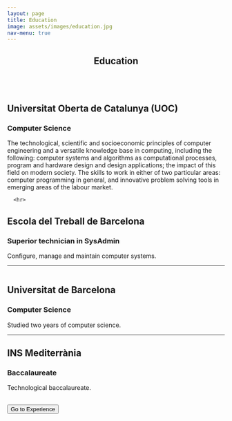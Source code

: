 ```yaml
---
layout: page
title: Education
image: assets/images/education.jpg
nav-menu: true
---
```


<!-- Main -->
<div id="main" class="alt">

<!-- Education -->
<section id="one">
	<div class="inner">
		<header class="major">
			<h1>Education</h1>
		</header>
<!-- Education Description -->
<p><span class="image right"><img src="{% link assets/images/uoc.jpg %}" alt="" /></span>
  <h2>Universitat Oberta de Catalunya (UOC)</h2>
    <h3>Computer Science</h3>
      <p>The technological, scientific and socioeconomic principles of computer 
      engineering and a versatile knowledge base in computing, including the following: 
      computer systems and algorithms as computational processes, program and hardware 
      design and design applications; the impact of this field on modern society.
      The skills to work in either of two particular areas: computer programming in general,
      and innovative problem solving tools in emerging areas of the labour market.</p>
      
      <hr>
  <h2>Escola del Treball de Barcelona</h2>
    <h3>Superior technician in SysAdmin</h3>
      <p>Configure, manage and maintain computer systems.</p>
      <hr>
      <div class="6u 12u$(small)">
<p><span class="image right"><img src="{% link assets/images/ub.jpg %}" alt="" /></span>
  <h2>Universitat de Barcelona</h2>
    <h3>Computer Science</h3>
      <p>Studied two years of computer science.</p>
      <hr>
  <h2>INS Mediterrània</h2>
    <h3>Baccalaureate</h3>
      <p>Technological baccalaureate.</p>
<br>
<!-- End Education Description -->
<!-- Go to experience button -->
<form action="https://rferran.github.io/experience.html">
    <input type="submit" value="Go to Experience" />
</form>
<!-- End go to experience button -->